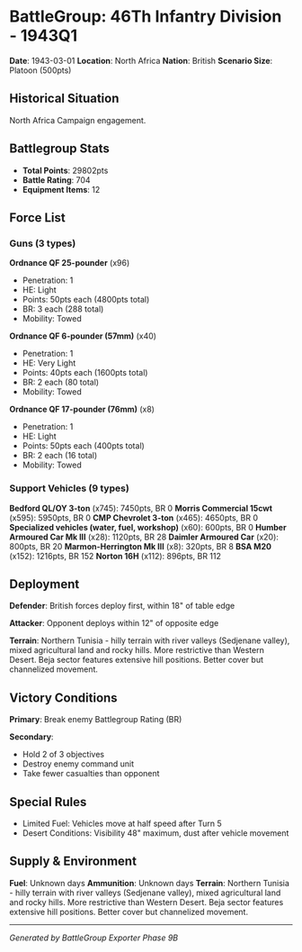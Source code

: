 # BattleGroup: 46Th Infantry Division - 1943Q1

**Date**: 1943-03-01
**Location**: North Africa
**Nation**: British
**Scenario Size**: Platoon (500pts)

## Historical Situation

North Africa Campaign engagement.

## Battlegroup Stats

- **Total Points**: 29802pts
- **Battle Rating**: 704
- **Equipment Items**: 12

## Force List

### Guns (3 types)

**Ordnance QF 25-pounder** (x96)
- Penetration: 1
- HE: Light
- Points: 50pts each (4800pts total)
- BR: 3 each (288 total)
- Mobility: Towed

**Ordnance QF 6-pounder (57mm)** (x40)
- Penetration: 1
- HE: Very Light
- Points: 40pts each (1600pts total)
- BR: 2 each (80 total)
- Mobility: Towed

**Ordnance QF 17-pounder (76mm)** (x8)
- Penetration: 1
- HE: Light
- Points: 50pts each (400pts total)
- BR: 2 each (16 total)
- Mobility: Towed

### Support Vehicles (9 types)

**Bedford QL/OY 3-ton** (x745): 7450pts, BR 0
**Morris Commercial 15cwt** (x595): 5950pts, BR 0
**CMP Chevrolet 3-ton** (x465): 4650pts, BR 0
**Specialized vehicles (water, fuel, workshop)** (x60): 600pts, BR 0
**Humber Armoured Car Mk III** (x28): 1120pts, BR 28
**Daimler Armoured Car** (x20): 800pts, BR 20
**Marmon-Herrington Mk III** (x8): 320pts, BR 8
**BSA M20** (x152): 1216pts, BR 152
**Norton 16H** (x112): 896pts, BR 112

## Deployment

**Defender**: British forces deploy first, within 18" of table edge

**Attacker**: Opponent deploys within 12" of opposite edge

**Terrain**: Northern Tunisia - hilly terrain with river valleys (Sedjenane valley), mixed agricultural land and rocky hills. More restrictive than Western Desert. Beja sector features extensive hill positions. Better cover but channelized movement.

## Victory Conditions

**Primary**: Break enemy Battlegroup Rating (BR)

**Secondary**:
- Hold 2 of 3 objectives
- Destroy enemy command unit
- Take fewer casualties than opponent

## Special Rules

- Limited Fuel: Vehicles move at half speed after Turn 5
- Desert Conditions: Visibility 48" maximum, dust after vehicle movement

## Supply & Environment

**Fuel**: Unknown days
**Ammunition**: Unknown days
**Terrain**: Northern Tunisia - hilly terrain with river valleys (Sedjenane valley), mixed agricultural land and rocky hills. More restrictive than Western Desert. Beja sector features extensive hill positions. Better cover but channelized movement.

---

*Generated by BattleGroup Exporter Phase 9B*
